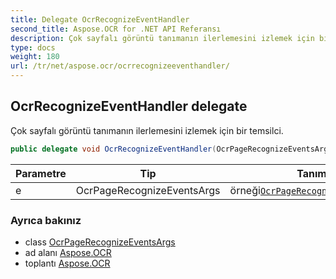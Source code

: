 ```yaml
---
title: Delegate OcrRecognizeEventHandler
second_title: Aspose.OCR for .NET API Referansı
description: Çok sayfalı görüntü tanımanın ilerlemesini izlemek için bir temsilci.
type: docs
weight: 180
url: /tr/net/aspose.ocr/ocrrecognizeeventhandler/
---
```

## OcrRecognizeEventHandler delegate

Çok sayfalı görüntü tanımanın ilerlemesini izlemek için bir temsilci.

```csharp
public delegate void OcrRecognizeEventHandler(OcrPageRecognizeEventsArgs e);
```

| Parametre | Tip | Tanım |
| --- | --- | --- |
| e | OcrPageRecognizeEventsArgs | örneği[`OcrPageRecognizeEventsArgs`](../../aspose.ocr.models.events/ocrpagerecognizeeventsargs/) |

### Ayrıca bakınız

* class [OcrPageRecognizeEventsArgs](../../aspose.ocr.models.events/ocrpagerecognizeeventsargs/)
* ad alanı [Aspose.OCR](../../aspose.ocr/)
* toplantı [Aspose.OCR](../../)


